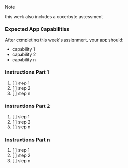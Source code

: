 <!-- h1, h2 already used by CTD Learns -->
> [!note]
> this week also includes a coderbyte assessment

### Expected App Capabilities

After completing this week's assignment, your app should:

- capability 1
- capability 2
- capability n

### Instructions Part 1

1. [ ] step 1
2. [ ] step 2
3. [ ] step n

### Instructions Part 2

1. [ ] step 1
2. [ ] step 2
3. [ ] step n

### Instructions Part n

1. [ ] step 1
2. [ ] step 2
3. [ ] step n
